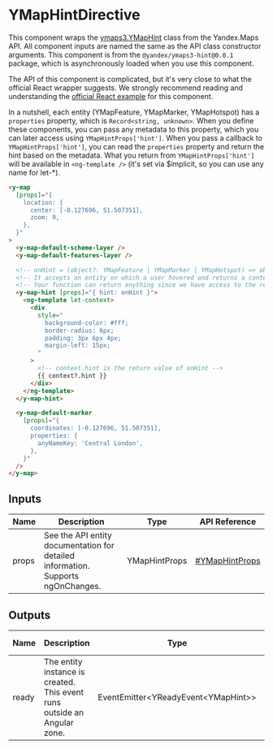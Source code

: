 # YMapHintDirective


This component wraps the [ymaps3.YMapHint](https://yandex.ru/dev/jsapi30/doc/ru/ref/packages/hint/#class-ymaphint) class from the Yandex.Maps API.
All component inputs are named the same as the API class constructor arguments.
This component is from the `@yandex/ymaps3-hint@0.0.1` package, which is asynchronously loaded when you use this component.

The API of this component is complicated, but it's very close to what the official React wrapper suggests.
We strongly recommend reading and understanding the [official React example](https://yandex.ru/dev/jsapi30/doc/ru/examples/cases/hints) for this component.

In a nutshell, each entity (YMapFeature, YMapMarker, YMapHotspot) has a `properties` property, which is `Record<string, unknown>`.
When you define these components, you can pass any metadata to this property, which you can later access using `YMapHintProps['hint']`.
When you pass a callback to `YMapHintProps['hint']`, you can read the `properties` property and return the hint based on the metadata.
What you return from `YMapHintProps['hint']` will be available in `<ng-template />` (it's set via $implicit, so you can use any name for let-*).

```html
<y-map
  [props]="{
    location: {
      center: [-0.127696, 51.507351],
      zoom: 9,
    },
  }"
>
  <y-map-default-scheme-layer />
  <y-map-default-features-layer />

  <!-- onHint = (object?: YMapFeature | YMapMarker | YMapHotspot) => object?.properties?.['anyNameKey']; -->
  <!-- It accepts an entity on which a user hovered and returns a context, which is set to $implicit in ng-template. -->
  <!-- Your function can return anything since we have access to the returned value. -->
  <y-map-hint [props]="{ hint: onHint }">
    <ng-template let-context>
      <div
        style="
          background-color: #fff;
          border-radius: 6px;
          padding: 3px 6px 4px;
          margin-left: 15px;
        "
      >
        <!-- context.hint is the return value of onHint -->
        {{ context?.hint }}
      </div>
    </ng-template>
  </y-map-hint>

  <y-map-default-marker
    [props]="{
      coordinates: [-0.127696, 51.507351],
      properties: {
        anyNameKey: 'Central London',
      },
    }"
  />
</y-map>
```




## Inputs
| Name  | Description                                                                          | Type          | API Reference                                                                           |
| ----- | ------------------------------------------------------------------------------------ | ------------- | --------------------------------------------------------------------------------------- |
| props |   See the API entity documentation for detailed information. Supports ngOnChanges.   | YMapHintProps | [#YMapHintProps](https://yandex.ru/dev/jsapi30/doc/ru/ref/packages/hint/#YMapHintProps) |

## Outputs
| Name  | Description                                                                 | Type                                    | API Reference |
| ----- | --------------------------------------------------------------------------- | --------------------------------------- | ------------- |
| ready |   The entity instance is created. This event runs outside an Angular zone.  | EventEmitter\<YReadyEvent\<YMapHint\>\> | —             |